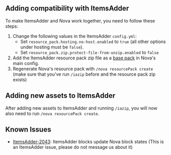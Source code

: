 ## Adding compatibility with ItemsAdder

To make ItemsAdder and Nova work together, you need to follow these steps:

1. Change the following values in the ItemsAdder `config.yml`:
    - Set `resource_pack.hosting.no-host.enabled` to `true` (all other options under hosting must be `false`).
    - Set `resource_pack.zip.protect-file-from-unzip.enabled` to `false`
2. Add the ItemsAdder resource pack zip file as a [base pack](../setup.md#optional-resourcepack-merging) in Nova's main config.
3. Regenerate Nova's resource pack with `/nova resourcePack create` (make sure that you've run `/iazip` before and the resource pack zip exists)

## Adding new assets to ItemsAdder

After adding new assets to ItemsAdder and running `/iazip`, you will now also need to run `/nova resourcePack create`.

## Known Issues

* [ItemsAdder-2043](https://github.com/PluginBugs/Issues-ItemsAdder/issues/2043): ItemsAdder blocks update Nova block states
  (This is an ItemsAdder issue, please do not message us about it)